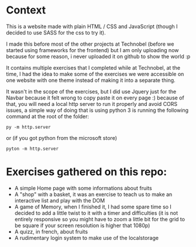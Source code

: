 # Context

This is a website made with plain HTML / CSS and JavaScript (though I decided to use SASS for the css to try it).

I made this before most of the other projects at Technobel (before we started using frameworks for the frontend) but I am only uploading now because for some reason, i never uploaded it on github to show the world :p

It contains multiple exercises that I completed while at Technobel, at the time, I had the idea to make some of the exercises we were accessible on one website with one theme instead of making it into a separate thing.

It wasn't in the scope of the exercises, but I did use Jquery just for the Navbar because it felt wrong to copy paste it on every page :) because of that, you will need a local http server to run it properly and avoid CORS issues, a simple way of doing that is using python 3 is running the following command at the root of the folder: 

```py -m http.server```

or (if you got python from the microsoft store)

```pyton -m http.server``` 

# Exercises gathered on this repo:

- A  simple Home page with some informations about fruits
- A "shop" with a basket, it was an exercise to teach us to make an interactive list and play with the DOM
- A game of Memory, when I finished it, I had some spare time so I decided to add a little twist to it with a timer and difficulties (it is not entirely responsive so you might have to zoom a little bit for the grid to be square if your screen resolution is higher that 1080p)
- A quizz, in french, about fruits
- A rudimentary login system to make use of the localstorage
